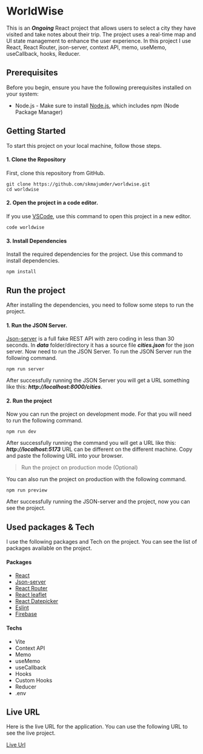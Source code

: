 # WorldWise

This is an **_Ongoing_** React project that allows users to select a city they have visited and take notes about their trip. The project uses a real-time map and UI state management to enhance the user experience. In this project I use React, React Router, json-server, context API, memo, useMemo, useCallback, hooks, Reducer.

## Prerequisites

Before you begin, ensure you have the following prerequisites installed on your system:

- Node.js - Make sure to install [Node.js](https://nodejs.org/en), which includes npm (Node Package Manager)

## Getting Started

To start this project on your local machine, follow those steps.

#### 1. Clone the Repository

First, clone this repository from GitHub.

```
git clone https://github.com/skmajumder/worldwise.git
cd worldwise
```

#### 2. Open the project in a code editor.

If you use [VSCode](https://code.visualstudio.com/download), use this command to open this project in a new editor.

```
code worldwise
```

#### 3. Install Dependencies

Install the required dependencies for the project. Use this command to install dependencies.

```
npm install
```

## Run the project

After installing the dependencies, you need to follow some steps to run the project.

#### 1. Run the JSON Server.

[Json-server](https://www.npmjs.com/package/json-server) is a full fake REST API with zero coding in less than 30 seconds. In **_data_** folder/directory it has a source file **_cities.json_** for the json server. Now need to run the JSON Server. To run the JSON Server run the following command.

```
npm run server
```

After successfully running the JSON Server you will get a URL something like this: **_http://localhost:8000/cities_**.

#### 2. Run the project

Now you can run the project on development mode. For that you will need to run the following command.

```
npm run dev
```

After successfully running the command you will get a URL like this: **_http://localhost:5173_** URL can be different on the different machine. Copy and paste the following URL into your browser.

> Run the project on production mode (Optional)

You can also run the project on production with the following command.

```
npm run preview
```

After successfully running the JSON-server and the project, now you can see the project.

## Used packages & Tech

I use the following packages and Tech on the project. You can see the list of packages available on the project.

#### Packages

- [React](https://react.dev)
- [Json-server](https://www.npmjs.com/package/json-server)
- [React Router](https://reactrouter.com/en/main/start/tutorial)
- [React leaflet](https://www.npmjs.com/package/react-leaflet)
- [React Datepicker](https://www.npmjs.com/package/react-datepicker)
- [Eslint](https://eslint.org)
- [Firebase](https://www.npmjs.com/package/firebase)

#### Techs

- Vite
- Context API
- Memo
- useMemo
- useCallback
- Hooks
- Custom Hooks
- Reducer
- .env

## Live URL

Here is the live URL for the application. You can use the following URL to see the live project.

[Live Url](https://worldwise-94d6d.web.app/)

